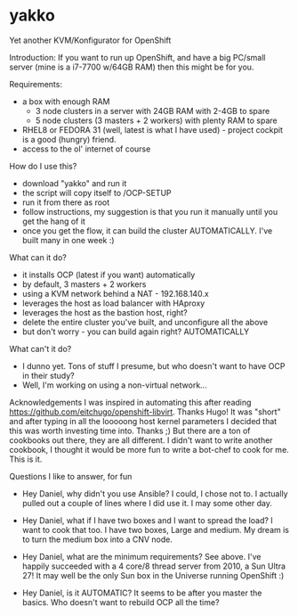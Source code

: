 # yakko

Yet another KVM/Konfigurator for OpenShift

Introduction:
If you want to run up OpenShift, and have a big PC/small server (mine is a i7-7700 w/64GB RAM) then this might be for you.

Requirements:
- a box with enough RAM 
    - 3 node clusters in a server with 24GB RAM with 2-4GB to spare 
    - 5 node clusters (3 masters + 2 workers) with plenty RAM to spare
- RHEL8 or FEDORA 31 (well, latest is what I have used) - project cockpit is a good (hungry) friend. 
- access to the ol' internet of course

How do I use this?
- download "yakko" and run it
- the script will copy itself to /OCP-SETUP
- run it from there as root 
- follow instructions, my suggestion is that you run it manually until you get the hang of it
- once you get the flow, it can build the cluster AUTOMATICALLY. I've built many in one week :)

What can it do?
- it installs OCP (latest if you want) automatically
- by default, 3 masters + 2 workers
- using a KVM network behind a NAT - 192.168.140.x
- leverages the host as load balancer with HAproxy
- leverages the host as the bastion host, right?
- delete the entire cluster you've built, and unconfigure all the above
- but don't worry - you can build again right? AUTOMATICALLY

What can't it do?
- I dunno yet. Tons of stuff I presume, but who doesn't want to have OCP in their study?
- Well, I'm working on using a non-virtual network...

Acknowledgements
I was inspired in automating this after reading https://github.com/eitchugo/openshift-libvirt. Thanks Hugo! 
It was "short" and after typing in all the looooong host kernel parameters I decided that this was worth investing time into. Thanks ;)
But there are a ton of cookbooks out there, they are all different. I didn't want to write another cookbook, I thought it would be more fun to write a bot-chef to cook for me. This is it.

Questions I like to answer, for fun

- Hey Daniel, why didn't you use Ansible? 
I could, I chose not to. I actually pulled out a couple of lines where I did use it. I may some other day.

- Hey Daniel, what if I have two boxes and I want to spread the load?
I want to cook that too. I have two boxes, Large and medium. My dream is to turn the medium box into a CNV node.

- Hey Daniel, what are the minimum requirements?
See above. I've happily succeeded with a 4 core/8 thread server from 2010, a Sun Ultra 27! It may well be the only Sun box in the Universe running OpenShift :)

- Hey Daniel, is it AUTOMATIC?
It seems to be after you master the basics. Who doesn't want to rebuild OCP all the time?

